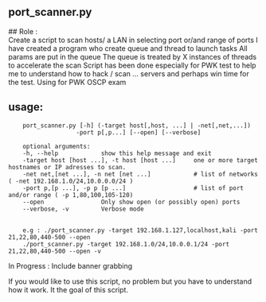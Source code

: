 ## port_scanner.py

## Role :  
        Create a script to scan hosts/ a LAN in selecting port or/and range of ports
        I have created a program who create queue and thread to launch tasks
        All params are put in the queue 
        The queue is treated by X instances of threads to accelerate the scan
        Script has been done especially for PWK test to help me to understand how to hack / scan ... servers 
        and perhaps win time for the test. 
        Using for PWK OSCP exam

## usage: 
        port_scanner.py [-h] (-target host[,host, ...] | -net[,net,...])
                       -port p[,p...] [--open] [--verbose]

        optional arguments:
        -h, --help            show this help message and exit
        -target host [host ...], -t host [host ...]     one or more target hostnames or IP adresses to scan.
        -net net,[net ...], -n net [net ...]            # list of networks ( -net 192.168.1.0/24,10.0.0.0/24 )
        -port p,[p ...], -p p [p ...]                   # list of port and/or range ( -p 1,80,100,105-120)
        --open                Only show open (or possibly open) ports
        --verbose, -v         Verbose mode
##
        e.g : ./port_scanner.py -target 192.168.1.127,localhost,kali -port 21,22,80,440-500 --open
        ./port_scanner.py -target 192.168.1.0/24,10.0.0.1/24 -port 21,22,80,440-500 --open -v

    
In Progress : Include banner grabbing

If you would like to use this script, no problem but you have to understand how it work.
It the goal of this script.
